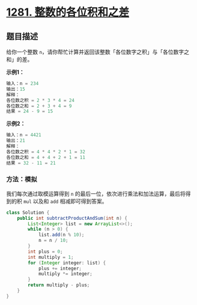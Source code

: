 # [1281. 整数的各位积和之差](https://leetcode-cn.com/problems/subtract-the-product-and-sum-of-digits-of-an-integer/)

## 题目描述

给你一个整数 `n`，请你帮忙计算并返回该整数「各位数字之积」与「各位数字之和」的差。

**示例1：**

```java
输入：n = 234
输出：15 
解释：
各位数之积 = 2 * 3 * 4 = 24 
各位数之和 = 2 + 3 + 4 = 9 
结果 = 24 - 9 = 15
```

**示例2：**

```java
输入：n = 4421
输出：21
解释： 
各位数之积 = 4 * 4 * 2 * 1 = 32 
各位数之和 = 4 + 4 + 2 + 1 = 11 
结果 = 32 - 11 = 21

```

### 方法：模拟

我们每次通过取模运算得到 `n` 的最后一位，依次进行乘法和加法运算，最后将得到的积 `mul` 以及和 `add` 相减即可得到答案。

```java
class Solution {
    public int subtractProductAndSum(int n) {
        List<Integer> list = new ArrayList<>();
        while (n > 0) {
            list.add(n % 10);
            n = n / 10;
        }
        int plus = 0;
        int multiply = 1;
        for (Integer integer: list) {
            plus += integer;
            multiply *= integer;
        }
        return multiply - plus;
    }
}
```


